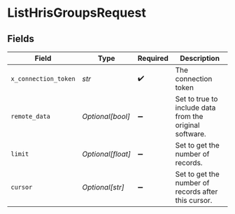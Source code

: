 # ListHrisGroupsRequest


## Fields

| Field                                                   | Type                                                    | Required                                                | Description                                             |
| ------------------------------------------------------- | ------------------------------------------------------- | ------------------------------------------------------- | ------------------------------------------------------- |
| `x_connection_token`                                    | *str*                                                   | :heavy_check_mark:                                      | The connection token                                    |
| `remote_data`                                           | *Optional[bool]*                                        | :heavy_minus_sign:                                      | Set to true to include data from the original software. |
| `limit`                                                 | *Optional[float]*                                       | :heavy_minus_sign:                                      | Set to get the number of records.                       |
| `cursor`                                                | *Optional[str]*                                         | :heavy_minus_sign:                                      | Set to get the number of records after this cursor.     |